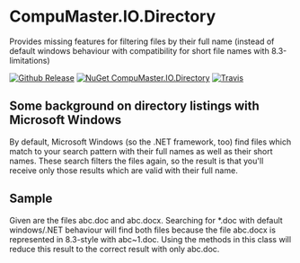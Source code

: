 # CompuMaster.IO.Directory

Provides missing features for filtering files by their full name (instead of default windows behaviour with compatibility for short file names with 8.3-limitations)

[![Github Release](https://img.shields.io/github/release/CompuMasterGmbH/CompuMaster.IO.Directory.svg?maxAge=2592000&label=GitHub%20Release)](https://github.com/CompuMasterGmbH/CompuMaster.IO.Directory/releases) 
[![NuGet CompuMaster.IO.Directory](https://img.shields.io/nuget/v/CompuMaster.IO.Directory.svg?label=NuGet%20CM.IO.Directory)](https://www.nuget.org/packages/CompuMaster.IO.Directory/) [![Travis](https://img.shields.io/travis/CompuMasterGmbH/CompuMaster.IO.Directory.svg?label=Build%20with%20Mono)](https://travis-ci.org/CompuMasterGmbH/CompuMaster.IO.Directory/)

## Some background on directory listings with Microsoft Windows
By default, Microsoft Windows (so the .NET framework, too) find files which match to your search pattern with their full names as well as their short names.
These search filters the files again, so the result is that you'll receive only those results which are valid with their full name.

## Sample
Given are the files abc.doc and abc.docx. Searching for *.doc with default windows/.NET behaviour will find both files because the file abc.docx is represented in 8.3-style with abc~1.doc. Using the methods in this class will reduce this result to the correct result with only abc.doc.
    
